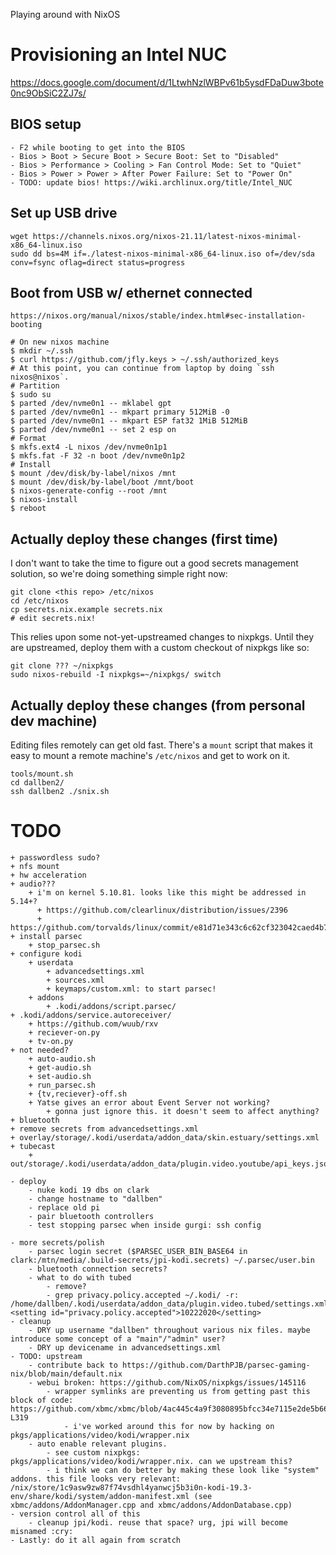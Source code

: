Playing around with NixOS

# Provisioning an Intel NUC

https://docs.google.com/document/d/1LtwhNzlWBPv61b5ysdFDaDuw3bote0nc9ObSiC2ZJ7s/

## BIOS setup ##
    - F2 while booting to get into the BIOS
    - Bios > Boot > Secure Boot > Secure Boot: Set to "Disabled"
    - Bios > Performance > Cooling > Fan Control Mode: Set to "Quiet"
    - Bios > Power > Power > After Power Failure: Set to "Power On"
    - TODO: update bios! https://wiki.archlinux.org/title/Intel_NUC

## Set up USB drive ##
    wget https://channels.nixos.org/nixos-21.11/latest-nixos-minimal-x86_64-linux.iso
    sudo dd bs=4M if=./latest-nixos-minimal-x86_64-linux.iso of=/dev/sda conv=fsync oflag=direct status=progress

## Boot from USB w/ ethernet connected ##
    https://nixos.org/manual/nixos/stable/index.html#sec-installation-booting

    # On new nixos machine
    $ mkdir ~/.ssh
    $ curl https://github.com/jfly.keys > ~/.ssh/authorized_keys
    # At this point, you can continue from laptop by doing `ssh nixos@nixos`.
    # Partition
    $ sudo su
    $ parted /dev/nvme0n1 -- mklabel gpt
    $ parted /dev/nvme0n1 -- mkpart primary 512MiB -0
    $ parted /dev/nvme0n1 -- mkpart ESP fat32 1MiB 512MiB
    $ parted /dev/nvme0n1 -- set 2 esp on
    # Format
    $ mkfs.ext4 -L nixos /dev/nvme0n1p1
    $ mkfs.fat -F 32 -n boot /dev/nvme0n1p2
    # Install
    $ mount /dev/disk/by-label/nixos /mnt
    $ mount /dev/disk/by-label/boot /mnt/boot
    $ nixos-generate-config --root /mnt
    $ nixos-install
    $ reboot

## Actually deploy these changes (first time) ##

I don't want to take the time to figure out a good secrets management solution,
so we're doing something simple right now:

    git clone <this repo> /etc/nixos
    cd /etc/nixos
    cp secrets.nix.example secrets.nix
    # edit secrets.nix!

This relies upon some not-yet-upstreamed changes to nixpkgs. Until they are
upstreamed, deploy them with a custom checkout of nixpkgs like so:

    git clone ??? ~/nixpkgs
    sudo nixos-rebuild -I nixpkgs=~/nixpkgs/ switch

## Actually deploy these changes (from personal dev machine) ##

Editing files remotely can get old fast. There's a `mount` script that makes it
easy to mount a remote machine's `/etc/nixos` and get to work on it.

    tools/mount.sh
    cd dallben2/
    ssh dallben2 ./snix.sh

# TODO
    + passwordless sudo?
    + nfs mount
    + hw acceleration
    + audio???
        + i'm on kernel 5.10.81. looks like this might be addressed in 5.14+?
          + https://github.com/clearlinux/distribution/issues/2396
          + https://github.com/torvalds/linux/commit/e81d71e343c6c62cf323042caed4b7ca049deda5
    + install parsec
        + stop_parsec.sh
    + configure kodi
        + userdata
            + advancedsettings.xml
            + sources.xml
            + keymaps/custom.xml: to start parsec!
        + addons
            + .kodi/addons/script.parsec/
    + .kodi/addons/service.autoreceiver/
        + https://github.com/wuub/rxv
        + reciever-on.py
        + tv-on.py
    + not needed?
        + auto-audio.sh
        + get-audio.sh
        + set-audio.sh
        + run_parsec.sh
        + {tv,reciever}-off.sh
        + Yatse gives an error about Event Server not working?
            + gonna just ignore this. it doesn't seem to affect anything?
    + bluetooth
    + remove secrets from advancedsettings.xml
    + overlay/storage/.kodi/userdata/addon_data/skin.estuary/settings.xml
    + tubecast
        + out/storage/.kodi/userdata/addon_data/plugin.video.youtube/api_keys.json

    - deploy
        - nuke kodi 19 dbs on clark
        - change hostname to "dallben"
        - replace old pi
        - pair bluetooth controllers
        - test stopping parsec when inside gurgi: ssh config

    - more secrets/polish
        - parsec login secret ($PARSEC_USER_BIN_BASE64 in clark:/mtn/media/.build-secrets/jpi-kodi.secrets) ~/.parsec/user.bin
        - bluetooth connection secrets?
        - what to do with tubed
            - remove?
            - grep privacy.policy.accepted ~/.kodi/ -r: /home/dallben/.kodi/userdata/addon_data/plugin.video.tubed/settings.xml:    <setting id="privacy.policy.accepted">10222020</setting>
    - cleanup
        - DRY up username "dallben" throughout various nix files. maybe introduce some concept of a "main"/"admin" user?
        - DRY up devicename in advancedsettings.xml
    - TODO: upstream
        - contribute back to https://github.com/DarthPJB/parsec-gaming-nix/blob/main/default.nix
        - webui broken: https://github.com/NixOS/nixpkgs/issues/145116
            - wrapper symlinks are preventing us from getting past this block of code: https://github.com/xbmc/xbmc/blob/4ac445c4a9f3080895bfcc34e7115e2de5b66d22/xbmc/utils/FileUtils.cpp#L299-L319
                - i've worked around this for now by hacking on pkgs/applications/video/kodi/wrapper.nix
        - auto enable relevant plugins.
            - see custom nixpkgs: pkgs/applications/video/kodi/wrapper.nix. can we upstream this?
            - i think we can do better by making these look like "system" addons. this file looks very relevant: /nix/store/1c9asw9zw87f74vsdhl4yanwcj5b3i0n-kodi-19.3-env/share/kodi/system/addon-manifest.xml (see xbmc/addons/AddonManager.cpp and xbmc/addons/AddonDatabase.cpp)
    - version control all of this
        - cleanup jpi/kodi. reuse that space? urg, jpi will become misnamed :cry:
    - Lastly: do it all again from scratch
